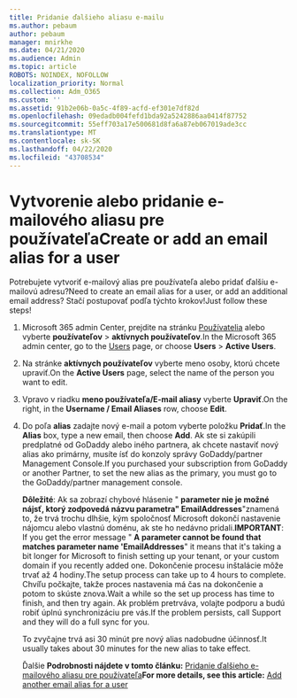 ```yaml
---
title: Pridanie ďalšieho aliasu e-mailu
ms.author: pebaum
author: pebaum
manager: mnirkhe
ms.date: 04/21/2020
ms.audience: Admin
ms.topic: article
ROBOTS: NOINDEX, NOFOLLOW
localization_priority: Normal
ms.collection: Adm_O365
ms.custom: ''
ms.assetid: 91b2e06b-0a5c-4f89-acfd-ef301e7df82d
ms.openlocfilehash: 09edadb004fefd1bda92a5242886aa0414f87752
ms.sourcegitcommit: 55eff703a17e500681d8fa6a87eb067019ade3cc
ms.translationtype: MT
ms.contentlocale: sk-SK
ms.lasthandoff: 04/22/2020
ms.locfileid: "43708534"
---
```

# <a name="create-or-add-an-email-alias-for-a-user"></a><span data-ttu-id="cab20-102">Vytvorenie alebo pridanie e-mailového aliasu pre používateľa</span><span class="sxs-lookup"><span data-stu-id="cab20-102">Create or add an email alias for a user</span></span>

<span data-ttu-id="cab20-103">Potrebujete vytvoriť e-mailový alias pre používateľa alebo pridať ďalšiu e-mailovú adresu?</span><span class="sxs-lookup"><span data-stu-id="cab20-103">Need to create an email alias for a user, or add an additional email address?</span></span> <span data-ttu-id="cab20-104">Stačí postupovať podľa týchto krokov!</span><span class="sxs-lookup"><span data-stu-id="cab20-104">Just follow these steps!</span></span>
  
1. <span data-ttu-id="cab20-105">Microsoft 365 admin Center, prejdite na stránku [Používatelia](https://go.microsoft.com/fwlink/p/?linkid=834822) alebo vyberte **používateľov** \> **aktívnych používateľov**.</span><span class="sxs-lookup"><span data-stu-id="cab20-105">In the Microsoft 365 admin center, go to the [Users](https://go.microsoft.com/fwlink/p/?linkid=834822) page, or choose **Users** \> **Active Users**.</span></span>
    
2. <span data-ttu-id="cab20-106">Na stránke **aktívnych používateľov** vyberte meno osoby, ktorú chcete upraviť.</span><span class="sxs-lookup"><span data-stu-id="cab20-106">On the **Active Users** page, select the name of the person you want to edit.</span></span> 
    
3. <span data-ttu-id="cab20-107">Vpravo v riadku **meno používateľa/E-mail aliasy** vyberte **Upraviť**.</span><span class="sxs-lookup"><span data-stu-id="cab20-107">On the right, in the **Username / Email Aliases** row, choose **Edit**.</span></span>
    
4. <span data-ttu-id="cab20-108">Do poľa **alias** zadajte nový e-mail a potom vyberte položku **Pridať**.</span><span class="sxs-lookup"><span data-stu-id="cab20-108">In the **Alias** box, type a new email, then choose **Add**.</span></span> <span data-ttu-id="cab20-109">Ak ste si zakúpili predplatné od GoDaddy alebo iného partnera, ak chcete nastaviť nový alias ako primárny, musíte ísť do konzoly správy GoDaddy/partner Management Console.</span><span class="sxs-lookup"><span data-stu-id="cab20-109">If you purchased your subscription from GoDaddy or another Partner, to set the new alias as the primary, you must go to the GoDaddy/partner management console.</span></span> 
    
    <span data-ttu-id="cab20-110">**Dôležité**: Ak sa zobrazí chybové hlásenie " **parameter nie je možné nájsť, ktorý zodpovedá názvu parametra" EmailAddresses**"znamená to, že trvá trochu dlhšie, kým spoločnosť Microsoft dokončí nastavenie nájomcu alebo vlastnú doménu, ak ste ho nedávno pridali.</span><span class="sxs-lookup"><span data-stu-id="cab20-110">**IMPORTANT**: If you get the error message " **A parameter cannot be found that matches parameter name 'EmailAddresses**" it means that it's taking a bit longer for Microsoft to finish setting up your tenant, or your custom domain if you recently added one.</span></span> <span data-ttu-id="cab20-111">Dokončenie procesu inštalácie môže trvať až 4 hodiny.</span><span class="sxs-lookup"><span data-stu-id="cab20-111">The setup process can take up to 4 hours to complete.</span></span> <span data-ttu-id="cab20-112">Chvíľu počkajte, takže proces nastavenia má čas na dokončenie a potom to skúste znova.</span><span class="sxs-lookup"><span data-stu-id="cab20-112">Wait a while so the set up process has time to finish, and then try again.</span></span> <span data-ttu-id="cab20-113">Ak problém pretrváva, volajte podporu a budú robiť úplnú synchronizáciu pre vás.</span><span class="sxs-lookup"><span data-stu-id="cab20-113">If the problem persists, call Support and they will do a full sync for you.</span></span>
    
    <span data-ttu-id="cab20-114">To zvyčajne trvá asi 30 minút pre nový alias nadobudne účinnosť.</span><span class="sxs-lookup"><span data-stu-id="cab20-114">It usually takes about 30 minutes for the new alias to take effect.</span></span>
    
    <span data-ttu-id="cab20-115">Ďalšie **Podrobnosti nájdete v tomto článku:** [Pridanie ďalšieho e-mailového aliasu pre používateľa](https://docs.microsoft.com/office365/admin/email/add-another-email-alias-for-a-user)</span><span class="sxs-lookup"><span data-stu-id="cab20-115">**For more details, see this article:** [Add another email alias for a user](https://docs.microsoft.com/office365/admin/email/add-another-email-alias-for-a-user)</span></span>
    

